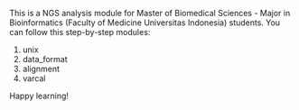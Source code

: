 This is a NGS analysis module for Master of Biomedical Sciences - Major in Bioinformatics (Faculty of Medicine Universitas Indonesia) students.
You can follow this step-by-step modules:
1. unix
2. data_format
3. alignment
4. varcal

Happy learning!
